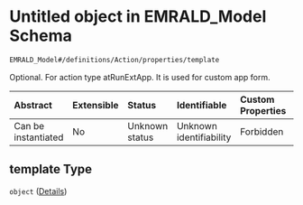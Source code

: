 # Untitled object in EMRALD\_Model Schema

```txt
EMRALD_Model#/definitions/Action/properties/template
```

Optional. For action type atRunExtApp. It is used for custom app form.

| Abstract            | Extensible | Status         | Identifiable            | Custom Properties | Additional Properties | Access Restrictions | Defined In                                                                                          |
| :------------------ | :--------- | :------------- | :---------------------- | :---------------- | :-------------------- | :------------------ | :-------------------------------------------------------------------------------------------------- |
| Can be instantiated | No         | Unknown status | Unknown identifiability | Forbidden         | Allowed               | none                | [EMRALD\_JsonSchemaV3\_0.json\*](../../../../out/EMRALD_JsonSchemaV3_0.json "open original schema") |

## template Type

`object` ([Details](emrald_jsonschemav3_0-definitions-action-properties-template.md))

